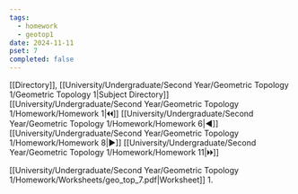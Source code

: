 ```yaml
---
tags:
  - homework
  - geotop1
date: 2024-11-11
pset: 7
completed: false
---
```

[[Directory]], [[University/Undergraduate/Second Year/Geometric Topology 1/Geometric Topology 1|Subject Directory]]
[[University/Undergraduate/Second Year/Geometric Topology 1/Homework/Homework 1|🞀🞀]] [[University/Undergraduate/Second Year/Geometric Topology 1/Homework/Homework 6|◀]] [[University/Undergraduate/Second Year/Geometric Topology 1/Homework/Homework 8|▶]] [[University/Undergraduate/Second Year/Geometric Topology 1/Homework/Homework 11|🞂🞂]]

[[University/Undergraduate/Second Year/Geometric Topology 1/Homework/Worksheets/geo_top_7.pdf|Worksheet]]
1. 
